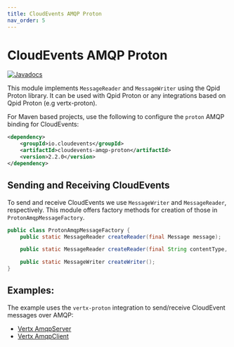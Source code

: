```yaml
---
title: CloudEvents AMQP Proton
nav_order: 5
---
```


# CloudEvents AMQP Proton

[![Javadocs](http://www.javadoc.io/badge/io.cloudevents/cloudevents-amqp-proton.svg?color=green)](http://www.javadoc.io/doc/io.cloudevents/cloudevents-amqp-proton)

This module implements `MessageReader` and `MessageWriter` using the Qpid Proton
library. It can be used with Qpid Proton or any integrations based on Qpid
Proton (e.g vertx-proton).

For Maven based projects, use the following to configure the `proton` AMQP
binding for CloudEvents:

```xml
<dependency>
    <groupId>io.cloudevents</groupId>
    <artifactId>cloudevents-amqp-proton</artifactId>
    <version>2.2.0</version>
</dependency>
```

## Sending and Receiving CloudEvents

To send and receive CloudEvents we use `MessageWriter` and `MessageReader`,
respectively. This module offers factory methods for creation of those in
`ProtonAmqpMessageFactory`.

```java
public class ProtonAmqpMessageFactory {
    public static MessageReader createReader(final Message message);

    public static MessageReader createReader(final String contentType, final ApplicationProperties props, @Nullable final Section body);

    public static MessageWriter createWriter();
}
```

## Examples:

The example uses the `vertx-proton` integration to send/receive CloudEvent
messages over AMQP:

-   [Vertx AmqpServer](https://github.com/cloudevents/sdk-java/tree/master/examples/amqp-proton/src/main/java/io/cloudevents/examples/amqp/vertx/AmqpServer.java)
-   [Vertx AmqpClient](https://github.com/cloudevents/sdk-java/tree/master/examples/amqp-proton/src/main/java/io/cloudevents/examples/amqp/vertx/AmqpClient.java)
